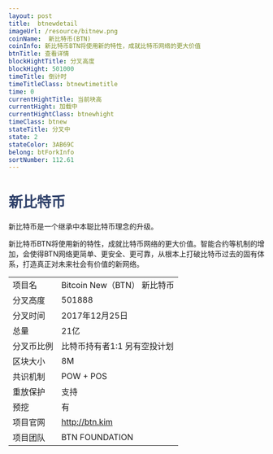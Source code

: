 ```yaml
---
layout: post
title:  btnewdetail
imageUrl: /resource/bitnew.png
coinName:  新比特币(BTN)
coinInfo: 新比特币BTN将使用新的特性，成就比特币网络的更大价值
btnTitle: 查看详情
blockHightTitle: 分叉高度
blockHight: 501000
timeTitle: 倒计时
timeTitleClass: btnewtimetitle
time: 0
currentHightTitle: 当前块高
currentHight: 加载中
currentHightClass: btnewhight
timeClass: btnew
stateTitle: 分叉中
state: 2
stateColor: 3AB69C
belong: btForkInfo
sortNumber: 112.61
---
```

<h1 style="color: #2F416A">新比特币</h1>
<p>新比特币是一个继承中本聪比特币理念的升级。
</p>
<p>新比特币BTN将使用新的特性，成就比特币网络的更大价值。智能合约等机制的增加，会使得BTN网络更简单、更安全、更可靠，从根本上打破比特币过去的固有体系，打造真正对未来社会有价值的新网络。
</p>
<table class="center">
  <tbody>
    <tr>
        <td class="tablehalf">项目名</td>
        <td class="tablehalf">Bitcoin New（BTN） 新比特币</td>
    </tr>
    <tr>
        <td>分叉高度</td>
        <td>501888</td>
    </tr>
    <tr>
        <td>分叉时间</td>
        <td>2017年12月25日</td>
    </tr>
    <tr>
        <td>总量</td>
        <td>21亿</td>
    </tr>
    <tr>
        <td>分叉币比例</td>
        <td>比特币持有者1:1 另有空投计划</td>
    </tr>
    <tr>
        <td>区块大小</td>
        <td>8M</td>
    </tr>
    <tr>
        <td>共识机制</td>
        <td>POW + POS</td>
    </tr>
    <tr>
        <td>重放保护</td>
        <td>支持</td>
    </tr>
    <tr>
        <td>预挖</td>
        <td>有</td>
    </tr>
    <tr>
        <td>项目官网</td>
        <td><a href="http://btn.kim" target="_blank">http://btn.kim</a></td>
    </tr>
    <tr>
        <td>项目团队</td>
        <td>BTN FOUNDATION</td>
    </tr>
  </tbody>
</table>